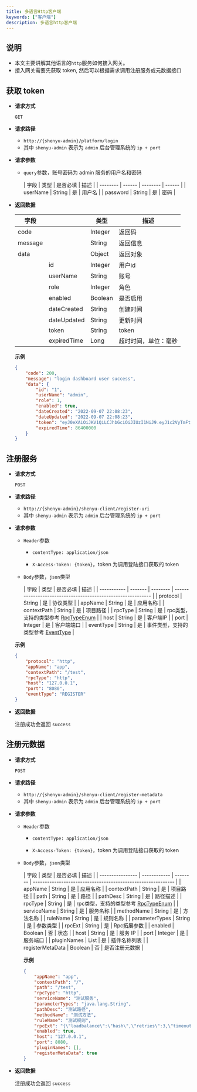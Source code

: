 ```yaml
---
title: 多语言Http客户端
keywords: ["客户端"]
description: 多语言http客户端
---
```


## 说明

* 本文主要讲解其他语言的`http`服务如何接入网关。
* 接入网关需要先获取 token, 然后可以根据需求调用注册服务或元数据接口



## 获取 token

- **请求方式**

  `GET`

- **请求路径**
    - `http://{shenyu-admin}/platform/login`
    - 其中 `shenyu-admin` 表示为 `admin` 后台管理系统的 `ip + port`


- **请求参数**

    - `query`参数，账号密码为 admin 服务的用户名和密码

      | 字段     | 类型   | 是否必填 | 描述   |
           | -------- | ------ | -------- | ------ |
      | userName | String | 是       | 用户名 |
      | password | String | 是       | 密码   |

- **返回数据**

  | 字段    |             | 类型    | 描述                 |
    | ------- | ----------- | ------- | -------------------- |
  | code    |             | Integer | 返回码               |
  | message |             | String  | 返回信息             |
  | data    |             | Object  | 返回对象             |
  |         | id          | Integer | 用户id               |
  |         | userName    | String  | 账号                 |
  |         | role        | Integer | 角色                 |
  |         | enabled     | Boolean | 是否启用             |
  |         | dateCreated | String  | 创建时间             |
  |         | dateUpdated | String  | 更新时间             |
  |         | token       | String  | token                |
  |         | expiredTime | Long    | 超时时间，单位：毫秒 |

  **示例**

    ```json
    {
        "code": 200,
        "message": "login dashboard user success",
        "data": {
            "id": "1",
            "userName": "admin",
            "role": 1,
            "enabled": true,
            "dateCreated": "2022-09-07 22:08:23",
            "dateUpdated": "2022-09-07 22:08:23",
            "token": "eyJ0eXAiOiJKV1QiLCJhbGciOiJIUzI1NiJ9.eyJ1c2VyTmFtZSI6ImFkbWluIiwiZXhwIjoxNjYyNjQ2MzU5fQ.WBXBgCcGsnnC00pRbDOtqCVoAaZr8MKH6WE6kY-NGaI",
            "expiredTime": 86400000
        }
    }
    ```

## 注册服务

- **请求方式**

  `POST`

- **请求路径**
    - `http://{shenyu-admin}/shenyu-client/register-uri`
    - 其中 `shenyu-admin` 表示为 `admin` 后台管理系统的 `ip + port`


- **请求参数**

    - `Header`参数

        - `contentType: application/json`

        - `X-Access-Token: {token}`，token 为调用登陆接口获取的 token

    - `Body`参数，`json`类型

      | 字段        | 类型    | 是否必填 | 描述                                                         |
            | ----------- | ------- | -------- | ------------------------------------------------------------ |
      | protocol    | String  | 是       | 协议类型                                                     |
      | appName     | String  | 是       | 应用名称                                                     |
      | contextPath | String  | 是       | 项目路径                                                     |
      | rpcType     | String  | 是       | rpc类型，支持的类型参考 [RpcTypeEnum](https://github.com/apache/shenyu/blob/v2.4.1/shenyu-common/src/main/java/org/apache/shenyu/common/enums/RpcTypeEnum.java) |
      | host        | String  | 是       | 客户端IP                                                     |
      | port        | Integer | 是       | 客户端端口                                                   |
      | eventType   | String  | 是       | 事件类型，支持的类型参考 [EventType](https://github.com/apache/shenyu/blob/v2.4.1/shenyu-register-center/shenyu-register-common/src/main/java/org/apache/shenyu/register/common/enums/EventType.java) |

  **示例**

    ```json
    {
        "protocol": "http",
        "appName": "app",
        "contextPath": "/test",
        "rpcType": "http",
        "host": "127.0.0.1",
        "port": "8080",
        "eventType": "REGISTER"
    }
    ```

- **返回数据**

  注册成功会返回 `success`




## 注册元数据

- **请求方式**

  `POST`

- **请求路径**
    - `http://{shenyu-admin}/shenyu-client/register-metadata`
    - 其中 `shenyu-admin` 表示为 `admin` 后台管理系统的 `ip + port`

- **请求参数**
    - `Header`参数

        - `contentType: application/json`

        - `X-Access-Token: {token}`，token 为调用登陆接口获取的 token

    - `Body`参数，`json`类型

      | 字段             | 类型         | 是否必填 | 描述                                                         |
          | ---------------- | ------------ | -------- | ------------------------------------------------------------ |
      | appName          | String       | 是       | 应用名称                                                     |
      | contextPath      | String       | 是       | 项目路径                                                     |
      | path             | String       | 是       | 路径                                                         |
      | pathDesc         | String       | 是       | 路径描述                                                     |
      | rpcType          | String       | 是       | rpc类型，支持的类型参考 [RpcTypeEnum](https://github.com/apache/shenyu/blob/v2.4.1/shenyu-common/src/main/java/org/apache/shenyu/common/enums/RpcTypeEnum.java) |
      | serviceName      | String       | 是       | 服务名称                                                     |
      | methodName       | String       | 是       | 方法名称                                                     |
      | ruleName         | String       | 是       | 规则名称                                                     |
      | parameterTypes   | String       | 是       | 参数类型                                                     |
      | rpcExt           | String       | 是       | Rpc拓展参数                                                  |
      | enabled          | Boolean      | 否       | 状态                                                         |
      | host             | String       | 是       | 服务 IP                                                      |
      | port             | Integer      | 是       | 服务端口                                                     |
      | pluginNames      | List | 是       | 插件名称列表                                                 |
      | registerMetaData | Boolean      | 否       | 是否注册元数据                                               |

      **示例**

      ```json
      {
          "appName": "app",
          "contextPath": "/",
          "path": "/test",
          "rpcType": "http",
          "serviceName": "测试服务",
          "parameterTypes": "java.lang.String",
          "pathDesc": "测试路径",
          "methodName": "测试方法",
          "ruleName": "测试规则",
          "rpcExt": "{\"loadbalance\":\"hash\",\"retries\":3,\"timeout\":-1}",
          "enabled": true,
          "host": "127.0.0.1",
          "port": 8080,
          "pluginNames": [],
          "registerMetaData": true
      }
      ```

- **返回数据**

  注册成功会返回 `success`


